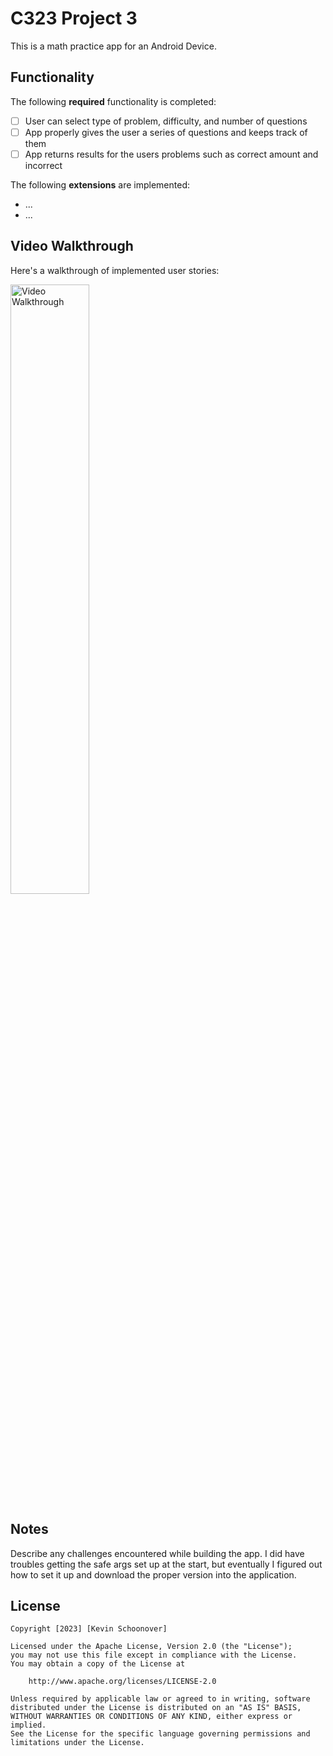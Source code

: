 # C323 Project 3 

This is a math practice app for an Android Device.

## Functionality 

The following **required** functionality is completed:

* [ ] User can select type of problem, difficulty, and number of questions
* [ ] App properly gives the user a series of questions and keeps track of them
* [ ] App returns results for the users problems such as correct amount and incorrect

The following **extensions** are implemented:

* ...
* ...

## Video Walkthrough

Here's a walkthrough of implemented user stories:

<img src='walkthrough.gif' title='Video Walkthrough' width='50%' alt='Video Walkthrough' />


## Notes

Describe any challenges encountered while building the app.
I did have troubles getting the safe args set up at the start, but eventually I figured out how to set it up and download the proper version into the application.

## License

    Copyright [2023] [Kevin Schoonover]

    Licensed under the Apache License, Version 2.0 (the "License");
    you may not use this file except in compliance with the License.
    You may obtain a copy of the License at

        http://www.apache.org/licenses/LICENSE-2.0

    Unless required by applicable law or agreed to in writing, software
    distributed under the License is distributed on an "AS IS" BASIS,
    WITHOUT WARRANTIES OR CONDITIONS OF ANY KIND, either express or implied.
    See the License for the specific language governing permissions and
    limitations under the License.
